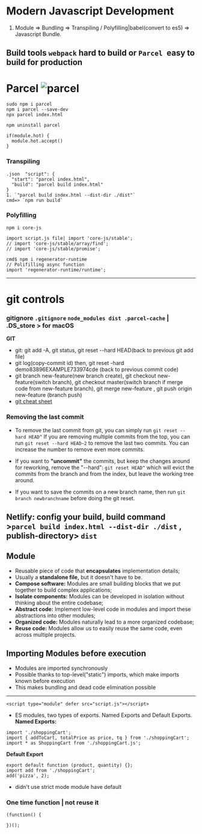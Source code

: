 # Modern Javascript Development

1. Module => Bundling => Transpiling / Polyfilling|babel(convert to es5) => Javascript Bundle.

## Build tools `webpack` hard to build or `Parcel `easy to build for production

# Parcel ![parcel](https://user-images.githubusercontent.com/67066348/152675461-d666dff8-ae4c-4996-8925-56800fa8a46b.png)

```
sudo npm i parcel
npm i parcel --save-dev
npx parcel index.html

npm uninstall parcel
```

```
if(module.hot) {
  module.hot.accept()
}
```

### Transpiling

```
.json  "script": {
  "start": "parcel index.html",
  "build": "parcel build index.html"
}
1. `"parcel build index.html --dist-dir ./dist"`
cmd=> `npm run build`
```

### Polyfilling

```
npm i core-js

import script.js file| import 'core-js/stable';
// import 'core-js/stable/array/find';
// import 'core-js/stable/promise';

cmd$ npm i regenerator-runtime
// Polifilling async function
import 'regenerator-runtime/runtime';
```

---
# git controls
### gitignore `.gitignore` `node_modules dist .parcel-cache` | .DS_store > for macOS

**GIT**

- git: git add -A, git status, git reset --hard HEAD(back to previous git add file)
- git log(copy-commit id) then, git reset -hard demo83896EXAMPLE733974cde (back to previous commit code)
- git branch new-feature(new branch create), git checkout new-feature(switch branch), git checkout master(switch branch if merge code from new-feature branch), git merge new-feature , git push origin new-feature (branch push)
- [git cheat sheet](https://education.github.com/git-cheat-sheet-education.pdf)


### Removing the last commit

- To remove the last commit from git, you can simply run `git reset --hard HEAD^` If you are removing multiple commits from the top, you can run `git reset --hard HEAD~2` to remove the last two commits. You can increase the number to remove even more commits.

- If you want to **"uncommit"** the commits, but keep the changes around for reworking, remove the "--hard": `git reset HEAD^` which will evict the commits from the branch and from the index, but leave the working tree around.

- If you want to save the commits on a new branch name, then run `git branch newbranchname` before doing the git reset.


## **Netlify:** config your build, build command >`parcel build index.html --dist-dir ./dist` , publish-directory> `dist`

## Module

- Reusable piece of code that **encapsulates** implementation details;
- Usually a **standalone file,** but it doesn't have to be.
- **Compose software:** Modules are small building blocks that we put together to build complex applications;
- **Isolate components:** Modules can be developed in isolation without thinking about the entire codebase;
- **Abstract code:** Implement low-level code in modules and import these abstractions into other modules;
- **Organized code:** Modules naturally lead to a more organized codebase;
- **Reuse code:** Modules allow us to easily reuse the same code, even across multiple projects.

## Importing Modules before execution

- Modules are imported synchronously
- Possible thanks to top-level("static") imports, which make imports known before execution
- This makes bundling and dead code elimination possible

---

`<script type="module" defer src="script.js"></script>`

- ES modules, two types of exports. Named Exports and Default Exports.
  **Named Exports:**

```
import './shoppingCart';
import { addToCart, totalPrice as price, tq } from './shoppingCart';
import * as ShoppingCart from './shoppingCart.js';
```

**Default Export**

```
export default function (product, quantity) {};
import add from './shoppingCart';
add('pizza', 2);
```

- didn't use strict mode module have default

### One time function | not reuse it

```
(function() {

})();
```
